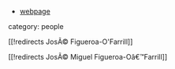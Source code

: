 
* [webpage](http://www.maths.ed.ac.uk/~jmf/)


category: people

[[!redirects JosÃ© Figueroa-O'Farrill]]


[[!redirects JosÃ© Miguel Figueroa-Oâ€™Farrill]]